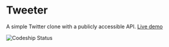 Tweeter
========

A simple Twitter clone with a publicly accessible API. 
[Live demo](tweeter-13243.onmodulus.net "Live Demo")

![Codeship Status](https://www.codeship.io/projects/d30b3e80-c61d-0131-f49c-7a11b2bfdfc9/status)